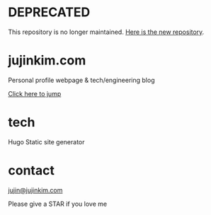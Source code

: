 # DEPRECATED

This repository is no longer maintained. [Here is the new repository](https://gitlab.com/jujinkim/hugo-jujinkim-com/).

# jujinkim.com

Personal profile webpage & tech/engineering blog

[Click here to jump](https://jujinkim.com "jump to jujinkim.com")


# tech

Hugo Static site generator



# contact

jujin@jujinkim.com


Please give a STAR if you love me
